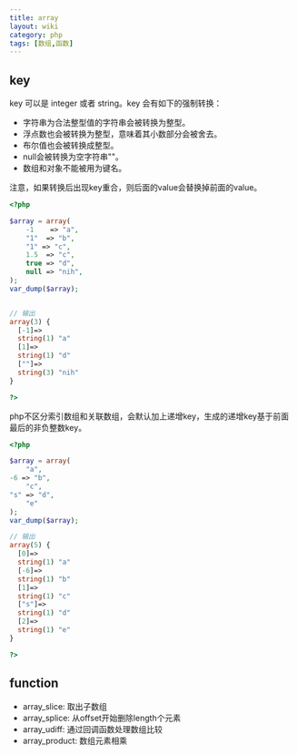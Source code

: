 ```yaml
---
title: array
layout: wiki
category: php
tags: [数组,函数]
---
```


## key

key 可以是 integer 或者 string。key 会有如下的强制转换：

* 字符串为合法整型值的字符串会被转换为整型。
* 浮点数也会被转换为整型，意味着其小数部分会被舍去。
* 布尔值也会被转换成整型。
* null会被转换为空字符串""。
* 数组和对象不能被用为键名。

注意，如果转换后出现key重合，则后面的value会替换掉前面的value。

~~~php
<?php

$array = array(
    -1    => "a",
    "1"  => "b",
    "1" => "c",
    1.5  => "c",
    true => "d",
    null => "nih",
);
var_dump($array);


// 输出
array(3) {
  [-1]=>
  string(1) "a"
  [1]=>
  string(1) "d"
  [""]=>
  string(3) "nih"
}

?>
~~~


php不区分索引数组和关联数组，会默认加上递增key，生成的递增key基于前面最后的非负整数key。

~~~php
<?php

$array = array(
    "a",
-6 => "b",
    "c",
"s" => "d",
    "e"
);
var_dump($array);

// 输出
array(5) {
  [0]=>
  string(1) "a"
  [-6]=>
  string(1) "b"
  [1]=>
  string(1) "c"
  ["s"]=>
  string(1) "d"
  [2]=>
  string(1) "e"
}

?>
~~~

## function

* array_slice: 取出子数组
* array_splice: 从offset开始删除length个元素
* array_udiff: 通过回调函数处理数组比较
* array_product: 数组元素相乘